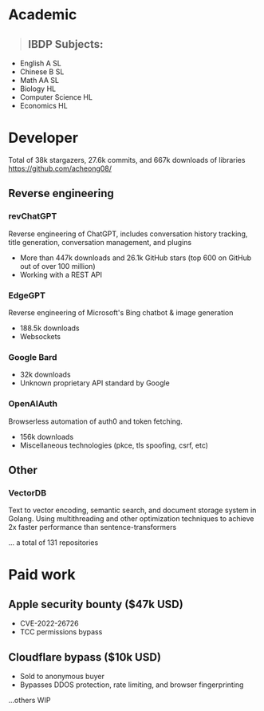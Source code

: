 # Academic
> ## IBDP Subjects:

- English A SL
- Chinese B SL
- Math AA SL
- Biology HL
- Computer Science HL
- Economics HL

# Developer
Total of 38k stargazers, 27.6k commits, and 667k downloads of libraries
https://github.com/acheong08/
## Reverse engineering

### revChatGPT
Reverse engineering of ChatGPT, includes conversation history tracking, title generation, conversation management, and plugins

- More than 447k downloads and 26.1k GitHub stars (top 600 on GitHub out of over 100 million)
- Working with a REST API

### EdgeGPT
Reverse engineering of Microsoft's Bing chatbot & image generation
- 188.5k downloads
- Websockets

### Google Bard
- 32k downloads
- Unknown proprietary API standard by Google

### OpenAIAuth
Browserless automation of auth0 and token fetching.
- 156k downloads
- Miscellaneous technologies (pkce, tls spoofing, csrf, etc)

## Other
### VectorDB
Text to vector encoding, semantic search, and document storage system in Golang.
Using multithreading and other optimization techniques to achieve 2x faster performance than sentence-transformers

... a total of 131 repositories

# Paid work
## Apple security bounty ($47k USD)
- CVE-2022-26726
- TCC permissions bypass

## Cloudflare bypass ($10k USD)
- Sold to anonymous buyer
- Bypasses DDOS protection, rate limiting, and browser fingerprinting

...others WIP


